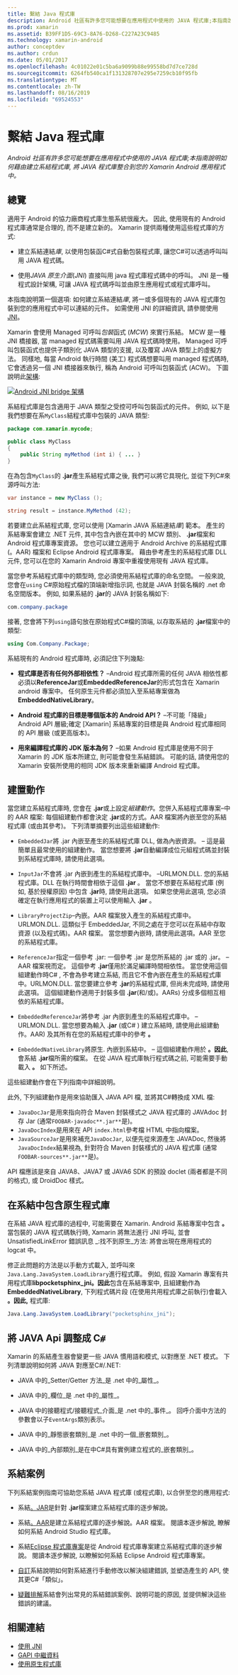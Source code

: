 ```yaml
---
title: 繫結 Java 程式庫
description: Android 社區有許多您可能想要在應用程式中使用的 JAVA 程式庫;本指南說明如何藉由建立系結程式庫, 將 JAVA 程式庫整合到您的 Xamarin Android 應用程式中。
ms.prod: xamarin
ms.assetid: B39FF1D5-69C3-8A76-D268-C227A23C9485
ms.technology: xamarin-android
author: conceptdev
ms.author: crdun
ms.date: 05/01/2017
ms.openlocfilehash: 4c01022e01c5ba6a9099b88e99558bd7d7ce728d
ms.sourcegitcommit: 6264fb540ca1f131328707e295e7259cb10f95fb
ms.translationtype: MT
ms.contentlocale: zh-TW
ms.lasthandoff: 08/16/2019
ms.locfileid: "69524553"
---
```

# <a name="binding-a-java-library"></a>繫結 Java 程式庫

_Android 社區有許多您可能想要在應用程式中使用的 JAVA 程式庫;本指南說明如何藉由建立系結程式庫, 將 JAVA 程式庫整合到您的 Xamarin Android 應用程式中。_

## <a name="overview"></a>總覽

適用于 Android 的協力廠商程式庫生態系統很龐大。 因此, 使用現有的 Android 程式庫通常是合理的, 而不是建立新的。 Xamarin 提供兩種使用這些程式庫的方式:

- 建立系結連結*庫*, 以使用包裝函C#式自動包裝程式庫, 讓您C#可以透過呼叫叫用 JAVA 程式碼。

- 使用*JAVA 原生介面*(*JNI*) 直接叫用 java 程式庫程式碼中的呼叫。 JNI 是一種程式設計架構, 可讓 JAVA 程式碼呼叫並由原生應用程式或程式庫呼叫。

本指南說明第一個選項: 如何建立系結連結*庫*, 將一或多個現有的 JAVA 程式庫包裝到您的應用程式中可以連結的元件。 如需使用 JNI 的詳細資訊, 請參閱使用[JNI](~/android/platform/java-integration/working-with-jni.md)。

Xamarin 會使用 Managed 可呼叫*包裝*函式 (*MCW*) 來實行系結。 MCW 是一種 JNI 橋接器, 當 managed 程式碼需要叫用 JAVA 程式碼時使用。 Managed 可呼叫包裝函式也提供子類別化 JAVA 類型的支援, 以及覆寫 JAVA 類型上的虛擬方法。 同樣地, 每當 Android 執行時間 (美工) 程式碼想要叫用 managed 程式碼時, 它會透過另一個 JNI 橋接器來執行, 稱為 Android 可呼叫包裝函式 (ACW)。 下圖說明此[架構](~/android/internals/architecture.md):

[![Android JNI bridge 架構](images/architecture.png)](images/architecture.png#lightbox)

系結程式庫是包含適用于 JAVA 類型之受控可呼叫包裝函式的元件。 例如, 以下是我們想要在系`MyClass`結程式庫中包裝的 JAVA 類型:

```java
package com.xamarin.mycode;

public class MyClass
{
    public String myMethod (int i) { ... }
}
```

在為包含`MyClass`的 **.jar**產生系結程式庫之後, 我們可以將它具現化, 並從下列C#來源呼叫方法:

```csharp
var instance = new MyClass ();

string result = instance.MyMethod (42);
```

若要建立此系結程式庫, 您可以使用 [Xamarin JAVA 系結連結*庫*] 範本。 產生的系結專案會建立 .NET 元件, 其中包含內嵌在其中的 MCW 類別、 **.jar**檔案和 Android 程式庫專案資源。 您也可以建立適用于 Android Archive 的系結程式庫 (。AAR) 檔案和 Eclipse Android 程式庫專案。 藉由參考產生的系結程式庫 DLL 元件, 您可以在您的 Xamarin Android 專案中重複使用現有 JAVA 程式庫。

當您參考系結程式庫中的類型時, 您必須使用系結程式庫的命名空間。 一般來說, 您會在`using` C#原始程式檔的頂端新增指示詞, 也就是 JAVA 封裝名稱的 .net 命名空間版本。 例如, 如果系結的 **.jar**的 JAVA 封裝名稱如下:

```csharp
com.company.package
```

接著, 您會將下列`using`語句放在原始程式C#檔的頂端, 以存取系結的 **.jar**檔案中的類型:

```csharp
using Com.Company.Package;
```


系結現有的 Android 程式庫時, 必須記住下列幾點:

* **程式庫是否有任何外部相依性？** &ndash;Android 程式庫所需的任何 JAVA 相依性都必須以**ReferenceJar**或**EmbeddedReferenceJar**的形式包含在 Xamarin android 專案中。 任何原生元件都必須加入至系結專案做為**EmbeddedNativeLibrary**。  

* **Android 程式庫的目標是哪個版本的 Android API？** &ndash;不可能「降級」 Android API 層級;確定 [Xamarin] 系結專案的目標是與 Android 程式庫相同的 API 層級 (或更高版本)。

* **用來編譯程式庫的 JDK 版本為何？** &ndash;如果 Android 程式庫是使用不同于 Xamarin 的 JDK 版本所建立, 則可能會發生系結錯誤。 可能的話, 請使用您的 Xamarin 安裝所使用的相同 JDK 版本來重新編譯 Android 程式庫。


## <a name="build-actions"></a>建置動作

當您建立系結程式庫時, 您會在 **.jar**或上設定*組建動作*。您併入系結程式庫專案&ndash;中的 AAR 檔案: 每個組建動作都會決定 **.jar**或的方式。AAR 檔案將內嵌至您的系結程式庫 (或由其參考)。 下列清單摘要列出這些組建動作:

* `EmbeddedJar`將 .jar 內嵌至產生的系結程式庫 DLL, 做為內嵌資源。 &ndash; 這是最簡單且最常使用的組建動作。 當您想要將 **.jar**自動編譯成位元組程式碼並封裝到系結程式庫時, 請使用此選項。

* `InputJar`不會將 .jar 內嵌到產生的系結程式庫中。 &ndash;URLMON.DLL. 您的系結程式庫。DLL 在執行時間會相依于這個 **.jar** 。 當您不想要在系結程式庫 (例如, 基於授權原因) 中包含 **.jar**時, 請使用此選項。 如果您使用此選項, 您必須確定在執行應用程式的裝置上可以使用輸入 **.jar** 。

* `LibraryProjectZip`&ndash;內嵌。AAR 檔案放入產生的系結程式庫中。URLMON.DLL. 這類似于 EmbeddedJar, 不同之處在于您可以在系結中存取資源 (以及程式碼)。AAR 檔案。 當您想要內嵌時, 請使用此選項。AAR 至您的系結程式庫。

* `ReferenceJar`指定一個參考 .jar: 一個參考 .jar 是您所系結的 .jar 或的 .jar。 &ndash;AAR 檔案視而定。 這個參考 **.jar**僅用於滿足編譯時間相依性。 當您使用這個組建動作時C# , 不會為參考建立系結, 而且它不會內嵌在產生的系結程式庫中。URLMON.DLL. 當您要建立參考 **.jar**的系結程式庫, 但尚未完成時, 請使用此選項。 這個組建動作適用于封裝多個 **.jar**(和/或)。AARs) 分成多個相互相依的系結程式庫。

* `EmbeddedReferenceJar`將參考 .jar 內嵌到產生的系結程式庫中。 &ndash;URLMON.DLL. 當您想要為輸入 **.jar** (或C# ) 建立系結時, 請使用此組建動作。AAR) 及其所有在您的系結程式庫中的參考 **。**

* `EmbeddedNativeLibrary`將原生. 內嵌到系結中。 &ndash; 這個組建動作用於 **。因此**, 會系結 **.jar**檔所需的檔案。 在從 JAVA 程式庫執行程式碼之前, 可能需要手動載入 **。** 如下所述。

這些組建動作會在下列指南中詳細說明。

此外, 下列組建動作是用來協助匯入 JAVA API 檔, 並將其C#轉換成 XML 檔:

* `JavaDocJar`是用來指向符合 Maven 封裝樣式之 JAVA 程式庫的 JAVAdoc 封存 Jar (通常`FOOBAR-javadoc**.jar**`是)。
* `JavaDocIndex`是用來在 API `index.html`參考檔 HTML 中指向檔案。
* `JavaSourceJar`是用來補充`JavaDocJar`, 以便先從來源產生 JAVADoc, 然後將`JavaDocIndex`結果視為, 針對符合 Maven 封裝樣式的 JAVA 程式庫 (通常`FOOBAR-sources**.jar**`是)。

API 檔應該是來自 JAVA8、JAVA7 或 JAVA6 SDK 的預設 doclet (兩者都是不同的格式), 或 DroidDoc 樣式。

## <a name="including-a-native-library-in-a-binding"></a>在系結中包含原生程式庫

在系結 JAVA 程式庫的過程中, 可能需要在 Xamarin. Android 系結專案中包含 **。** 當包裝的 JAVA 程式碼執行時, Xamarin 將無法進行 JNI 呼叫, 並會 UnsatisfiedLinkError 錯誤訊息 _:找不到原生_方法: 將會出現在應用程式的 logcat 中。

修正此問題的方法是以手動方式載入, 並呼叫來`Java.Lang.JavaSystem.LoadLibrary`進行程式庫。 例如, 假設 Xamarin 專案有共用程式庫**libpocketsphinx_jni。因此**包含在系結專案中, 且組建動作為**EmbeddedNativeLibrary**, 下列程式碼片段 (在使用共用程式庫之前執行)會載入 **。因此,** 程式庫:

```csharp
Java.Lang.JavaSystem.LoadLibrary("pocketsphinx_jni");
```

## <a name="adapting-java-apis-to-ceparsl"></a>將 JAVA Api 調整成 C&eparsl;

Xamarin 的系結產生器會變更一些 JAVA 慣用語和模式, 以對應至 .NET 模式。 下列清單說明如何將 JAVA 對應至C#/.NET:

- JAVA 中的_Setter/Getter 方法_是 .net 中的_屬性_。

- JAVA 中的_欄位_是 .net 中的_屬性_。

- JAVA 中的接聽程式/接聽程式_介面_是 .net 中的_事件_。 回呼介面中方法的參數會以子`EventArgs`類別表示。

- JAVA 中的_靜態嵌套類別_是 .net 中的一個_嵌套類別_。

- JAVA 中的_內部類別_是在中C#具有實例建立程式的_嵌套類別_。



## <a name="binding-scenarios"></a>系結案例

下列系結案例指南可協助您系結 JAVA 程式庫 (或程式庫), 以合併至您的應用程式:

- 系結[。JAR](~/android/platform/binding-java-library/binding-a-jar.md)是針對 **.jar**檔案建立系結程式庫的逐步解說。

- 系結[。AAR](~/android/platform/binding-java-library/binding-an-aar.md)是建立系結程式庫的逐步解說。AAR 檔案。 閱讀本逐步解說, 瞭解如何系結 Android Studio 程式庫。

- 系結[Eclipse 程式庫專案](~/android/platform/binding-java-library/binding-a-library-project.md)是從 Android 程式庫專案建立系結程式庫的逐步解說。 閱讀本逐步解說, 以瞭解如何系結 Eclipse Android 程式庫專案。

- [自訂](~/android/platform/binding-java-library/customizing-bindings/index.md)系結說明如何對系結進行手動修改以解決組建錯誤, 並塑造產生的 API, 使其更C#「類似」。

- [疑難排解](~/android/platform/binding-java-library/troubleshooting-bindings.md)系結會列出常見的系結錯誤案例、說明可能的原因, 並提供解決這些錯誤的建議。


## <a name="related-links"></a>相關連結

- [使用 JNI](~/android/platform/java-integration/working-with-jni.md)
- [GAPI 中繼資料](https://www.mono-project.com/docs/gui/gtksharp/gapi/#metadata)
- [使用原生程式庫](~/android/platform/native-libraries.md)
